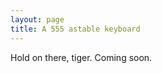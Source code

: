 ```yaml
---
layout: page
title: A 555 astable keyboard
---
```


<div class="message">
  Hold on there, tiger. Coming soon.
</div>

